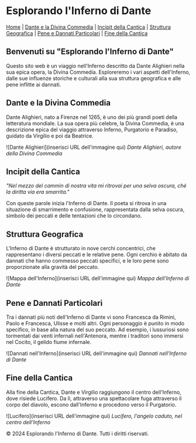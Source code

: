# Esplorando l'Inferno di Dante

[Home](#benvenuti-su-esplorando-linferno-di-dante) | [Dante e la Divina Commedia](#dante-e-la-divina-commedia) | [Incipit della Cantica](#incipit-della-cantica) | [Struttura Geografica](#struttura-geografica) | [Pene e Dannati Particolari](#pene-e-dannati-particolari) | [Fine della Cantica](#fine-della-cantica)

## Benvenuti su "Esplorando l'Inferno di Dante"

Questo sito web è un viaggio nell'Inferno descritto da Dante Alighieri nella sua epica opera, la Divina Commedia. Esploreremo i vari aspetti dell'Inferno, dalle sue influenze storiche e culturali alla sua struttura geografica e alle pene inflitte ai dannati.

## Dante e la Divina Commedia

Dante Alighieri, nato a Firenze nel 1265, è uno dei più grandi poeti della letteratura mondiale. La sua opera più celebre, la Divina Commedia, è una descrizione epica del viaggio attraverso Inferno, Purgatorio e Paradiso, guidato da Virgilio e poi da Beatrice.

![Dante Alighieri](inserisci URL dell'immagine qui)
*Dante Alighieri, autore della Divina Commedia*

## Incipit della Cantica

*"Nel mezzo del cammin di nostra vita mi ritrovai per una selva oscura, ché la diritta via era smarrita."*

Con queste parole inizia l'Inferno di Dante. Il poeta si ritrova in una situazione di smarrimento e confusione, rappresentata dalla selva oscura, simbolo dei peccati e delle tentazioni che lo circondano.

## Struttura Geografica

L'Inferno di Dante è strutturato in nove cerchi concentrici, che rappresentano i diversi peccati e le relative pene. Ogni cerchio è abitato da dannati che hanno commesso peccati specifici, e le loro pene sono proporzionate alla gravità del peccato.

![Mappa dell'Inferno](inserisci URL dell'immagine qui)
*Mappa dell'Inferno di Dante*

## Pene e Dannati Particolari

Tra i dannati più noti dell'Inferno di Dante vi sono Francesca da Rimini, Paolo e Francesca, Ulisse e molti altri. Ogni personaggio è punito in modo specifico, in base alla natura del suo peccato. Ad esempio, i lussuriosi sono tormentati dai venti infernali nell'Antenora, mentre i traditori sono immersi nel Cocito, il gelido fiume infernale.

![Dannati nell'Inferno](inserisci URL dell'immagine qui)
*Dannati nell'Inferno di Dante*

## Fine della Cantica

Alla fine della Cantica, Dante e Virgilio raggiungono il centro dell'Inferno, dove risiede Lucifero. Da lì, attraverso una spettacolare fuga attraverso il corpo del diavolo, escono dall'Inferno e procedono verso il Purgatorio.

![Lucifero](inserisci URL dell'immagine qui)
*Lucifero, l'angelo caduto, nel centro dell'Inferno*

© 2024 Esplorando l'Inferno di Dante. Tutti i diritti riservati.


